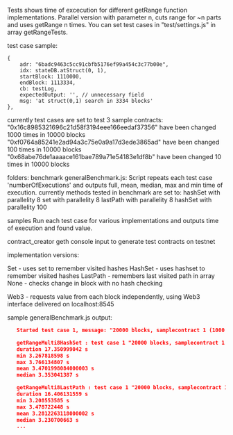 Tests shows time of excecution for different getRange function implementations.
Parallel version with parameter n, cuts range for ~n parts and uses getRange n times.
You can set test cases in "test/settings.js" in array getRangeTests.

test case sample:

    {
        adr: "6badc9463c5cc91cbfb5176ef99a454c3c77b00e",
        idx: stateDB.atStruct(0, 1),
        startBlock: 1110000,
        endBlock: 1113334,
        cb: testLog,
        expectedOutput: '', // unnecessary field
        msg: 'at struct(0,1) search in 3334 blocks'
    },

currently test cases are set to test 3 sample contracts:
  "0x16c8985321696c21d58f3194eee166eedaf37356" have been changed 1000 times in 10000 blocks
  "0xf0764a85241e2ad94a3c75e0a9a17d3ede3865ad" have been changed 100 times in 10000 blocks
  "0x68abe76de1aaaace161bae789a71e54183e1df8b" have been changed 10 times in 10000 blocks

folders:
  benchmark
    generalBenchmark.js:
      Script repeats each test case 'numberOfExecutions'
      and outputs full, mean, median, max and min time of execution.
      currently methods tested in benchmark are set to:
        hashSet with parallelity 8
        set with parallelity 8
        lastPath with parallelity 8
        hashSet with parallelity 100

  samples
    Run each test case for various implementations and outputs time of execution and found value.

  contract_creator
    geth console input to generate test contracts on testnet

implementation versions:

  Set - uses set to remember visited hashes
  HashSet - uses hashset to remember visited hashes
  LastPath - remembers last visited path in array
  None - checks change in block with no hash checking

  Web3 - requests value from each block independently, using Web3 interface delivered on localhost:8545

sample generalBenchmark.js output:

```json
   Started test case 1, message: "20000 blocks, samplecontract 1 (1000 changes to 10000 blocks) at index 0"

   getRangeMulti8HashSet : test case 1 "20000 blocks, samplecontract 1 (1000 changes to 10000 blocks) at index 0", (iterations 5 searched in 20000 blocks):
   duration 17.350999042 s
   min 3.267818598 s
   max 3.766134807 s
   mean 3.4701998084000003 s
   median 3.353041387 s

   getRangeMulti8LastPath : test case 1 "20000 blocks, samplecontract 1 (1000 changes to 10000 blocks) at index 0", (iterations 5 searched in 20000 blocks):
   duration 16.406131559 s
   min 3.208553585 s
   max 3.478722448 s
   mean 3.2812263118000002 s
   median 3.230700663 s
   ...
```
